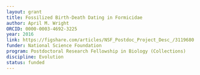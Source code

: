 ```yaml
---
layout: grant
title: Fossilized Birth-Death Dating in Formicidae
author: April M. Wright
ORCID: 0000-0003-4692-3225
year: 2016
link: https://figshare.com/articles/NSF_Postdoc_Project_Desc_/3119680
funder: National Science Foundation
program: Postdoctoral Research Fellowship in Biology (Collections)
discipline: Evolution
status: funded
---
```

